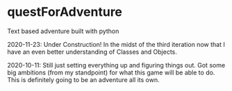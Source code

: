 # questForAdventure
Text based adventure built with python

2020-11-23: Under Construction! In the midst of the third iteration now that I have an even better understanding of Classes and Objects.

2020-10-11: Still just setting everything up and figuring things out. Got some big ambitions (from my standpoint) for what this game will be able to do. This is definitely going to be an adventure all its own.
